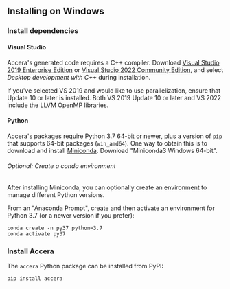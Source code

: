 [//]: # (Project: Accera)
[//]: # (Version: v1.2.8)

## Installing on Windows

### Install dependencies

#### Visual Studio

Accera's generated code requires a C++ compiler. Download [Visual Studio 2019 Enterprise Edition](https://visualstudio.microsoft.com/downloads/) or [Visual Studio 2022 Community Edition](https://visualstudio.microsoft.com/vs/), and select _Desktop development with C++_ during installation.

If you've selected VS 2019 and would like to use parallelization, ensure that Update 10 or later is installed. Both VS 2019 Update 10 or later and VS 2022 include the LLVM OpenMP libraries.

#### Python

Accera's packages require Python 3.7 64-bit or newer, plus a version of `pip` that supports 64-bit packages (`win_amd64`). One way to obtain this is to download and install [Miniconda](https://docs.conda.io/en/latest/miniconda.html). Download "Miniconda3 Windows 64-bit".

###### Optional: Create a conda environment

After installing Miniconda, you can optionally create an environment to manage different Python versions.

From an "Anaconda Prompt", create and then activate an environment for Python 3.7 (or a newer version if you prefer):

```shell
conda create -n py37 python=3.7
conda activate py37
```

### Install Accera

The `accera` Python package can be installed from PyPI:

```shell
pip install accera
```
